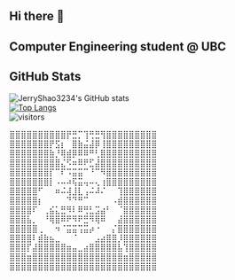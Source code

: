 ## Hi there 👋  

## Computer Engineering student @ UBC  

## GitHub Stats

![JerryShao3234's GitHub stats](https://github-readme-stats.vercel.app/api?username=JerryShao3234&show_icons=true&theme=dracula)  
[![Top Langs](https://github-readme-stats.vercel.app/api/top-langs/?username=JerryShao3234&layout=compact&theme=radical)](https://github.com/JerryShao3234/github-readme-stats)  
![visitors](https://visitor-badge.glitch.me/badge?page_id=JerryShao3234)

⣿⣿⣿⣿⣿⣿⣿⣿⣿⣿⡟⣛⡉⢹⢛⣛⢻⣿⣿⣿⣿⣿⣿⣿⣿⣿  
⣿⣿⣿⣿⣿⣿⣿⡟⣫⡆⠀⣿⣷⣬⣼⡿⢸⣿⣿⣿⣿⣿⣿⣿⣿⣿  
⣿⣿⣿⣿⣿⣿⣿⣷⡘⢿⣾⡿⠿⠿⠛⢃⣿⣿⣿⣿⣿⣿⣿⣿⣿⣿  
⣿⣿⣿⣿⣿⣿⣿⣿⣿⣌⠫⠶⠿⠟⣋⣼⣿⣿⣿⣿⣿⣿⣿⣿⣿⣿  
⣿⣿⣿⣿⣿⣿⣿⡏⠉⠏⠩⣭⣭⠉⠘⠉⠻⣿⣿⣿⣿⣿⣿⣿⣿⣿  
⣿⣿⣿⣿⣿⣿⣿⡇⠠⠤⠴⢯⣭⢤⠤⢄⢰⣿⣿⣿⣿⣿⣿⣿⣿⣿  
⣿⣿⣿⣿⣿⠋⠀⠀⠶⠬⢼⣸⣇⢠⠬⠼⠌⠀⠀⢹⣿⣿⣿⣿⣿⣿  
⣿⣿⣿⣿⣿⡆⠀⠀⠀⠀⠙⠙⠛⠉⠀⠀⠀⠀⠠⣾⣿⣿⣿⣿⣿⣿  
⣿⣿⣿⣿⠏⠀⢀⣮⣅⣛⠻⠇⠿⢛⣃⣩⣴⠃⠀⠈⣿⣿⣿⣿⣿⣿  
⣿⣿⣿⣧⡀⠀⠘⢿⣿⠿⠟⠻⠟⣛⠻⢿⠿⠀⠀⣼⣿⣿⣿⣿⣿⣿  
⣿⣿⣿⣿⣿⢀⠀⠀⠲⠈⣭⣭⢩⣭⡴⠐⠀⠀⡌⣿⣿⣿⣿⣿⣿⣿  
⣿⣿⣿⣿⠇⣾⣷⣦⣀⠀⠀⠈⠀⠀⠀⣠⣴⣿⣿⡸⣿⣿⣿⣿⣿⣿  
⣿⣿⣿⡏⣼⣿⣿⣿⣿⣿⣶⣤⣀⣴⣿⣿⣿⣿⣿⣧⢹⣿⣿⣿⣿⣿  
⣿⣿⣿⣶⣿⣿⣿⣿⣿⣿⣿⣿⣿⣿⣿⣿⣿⣿⣿⣿⣶⣿⣿⣿⣿⣿  
⣿⣿⣿⣿⣿⣿⣿⣿⣿⣿⣿⣿⣿⣿⣿⣿⣿⣿⣿⣿⣿⣿⣿⣿⣿⣿  
